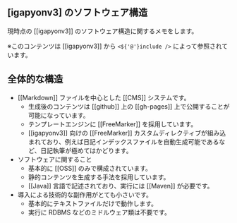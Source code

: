 ## [igapyonv3] のソフトウェア構造

現時点の [[igapyonv3]] のソフトウェア構造に関するメモをします。

※このコンテンツは [[igapyonv3]] から `<${'@'}include />` によって参照されています。

## 全体的な構造

* [[Markdown]] ファイルを中心とした [[CMS]] システムです。
  * 生成後のコンテンツは [[github]] 上の [[gh-pages]] 上で公開することが可能になっています。
  * テンプレートエンジンに [[FreeMarker]] を採用しています。
  * [[igapyonv3]] 向けの [[FreeMarker]] カスタムディレクティブが組み込まれており、例えば日記インデックスファイルを自動生成可能であるなど、日記執筆が極めてはかどります。
* ソフトウェアに関すること
  * 基本的に [[OSS]] のみで構成されています。
  * 静的コンテンツを生成する手法を採用しています。
  * [[Java]] 言語で記述されており、実行には [[Maven]] が必要です。
* 導入による技術的な副作用がとても小さいです。
  * 基本的にテキストファイルだけで動作します。
  * 実行に RDBMS などのミドルウェア類は不要です。
